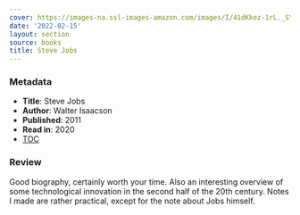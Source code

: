 ```yaml
---
cover: https://images-na.ssl-images-amazon.com/images/I/41dKkez-1rL._SY291_BO1,204,203,200_QL40_FMwebp_.jpg
date: '2022-02-15'
layout: section
source: books
title: Steve Jobs
---
```


### Metadata
- **Title**: Steve Jobs
- **Author**: Walter Isaacson
- **Published**: 2011
- **Read in**: 2020
- [TOC](https://library.villanova.edu/Find/Record/1339444/TOC)

### Review
Good biography, certainly worth your time. Also an interesting overview of some technological innovation in the second half of the 20th century. Notes I made are rather practical, except for the note about Jobs himself.